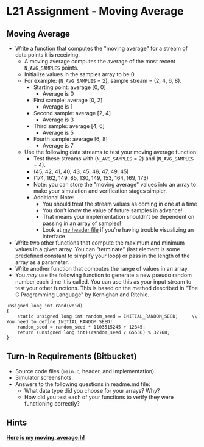 # L21 Assignment - Moving Average

## Moving Average

- Write a function that computes the "moving average" for a stream of data points it is receiving.
    - A moving average computes the average of the most recent `N_AVG_SAMPLES` points.
    - Initialize values in the samples array to be 0.
    - For example: (`N_AVG_SAMPLES` = 2), sample stream = (2, 4, 6, 8).
        - Starting point: average [0, 0]
            - Average is 0
        - First sample: average [0, 2]
            - Average is 1
        - Second sample: average [2, 4]
            - Average is 3
        - Third sample: average [4, 6]
            - Average is 5
        - Fourth sample: average [6, 8]
            - Average is 7
    - Use the following data streams to test your moving average function:
        - Test these streams with (`N_AVG_SAMPLES` = 2) and (`N_AVG_SAMPLES` = 4).
        - (45, 42, 41, 40, 43, 45, 46, 47, 49, 45)
        - (174, 162, 149, 85, 130, 149, 153, 164, 169, 173)
        - Note: you can store the "moving average" values into an array to make your simulation and verification stages simpler.
        - Additional Note:
            - You should treat the stream values as coming in one at a time
            - You don't know the value of future samples in advance!
            - That means your implementation shouldn't be dependent on passing in an array of samples!
            - Look at [my header file](moving_average_h.html) if you're having trouble visualizing an interface
- Write two other functions that compute the maximum and minimum values in a given array.  You can "terminate" (last element is some predefined constant to simplify your loop) or pass in the length of the array as a parameter.
- Write another function that computes the range of values in an array.
- You *may* use the following function to generate a new pseudo random number each time it is called.  You can use this as your input stream to test your other functions.  This is based on the method described in "The C Programming Language" by Kernighan and Ritchie.
```
unsigned long int rand(void)
{
    static unsigned long int random_seed = INITIAL_RANDOM_SEED;     \\ You need to define INITIAL_RANDOM_SEED!
    random_seed = random_seed * 1103515245 + 12345;
    return (unsigned long int)(random_seed / 65536) % 32768;
}
```

## Turn-In Requirements (Bitbucket)

- Source code files (`main.c`, header, and implementation).
- Simulator screenshots.
- Answers to the following questions in readme.md file:
    - What data type did you choose for your arrays?  Why?
    - How did you test each of your functions to verify they were functioning correctly?

## Hints

**[Here is my moving_average.h!](moving_average_h.html)**
